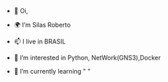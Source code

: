 - 👋 Oi,

- 🌍 I’m Silas Roberto
- 📫 I live in BRASIL
- 👀 I’m interested in Python, NetWork(GNS3),Docker
- 🌱 I’m currently learning "  "

<!---
RobertoSilas/RobertoSilas is a ✨ special ✨ repository because its `README.md` (this file) appears on your GitHub profile.
You can click the Preview link to take a look at your changes.
--->

